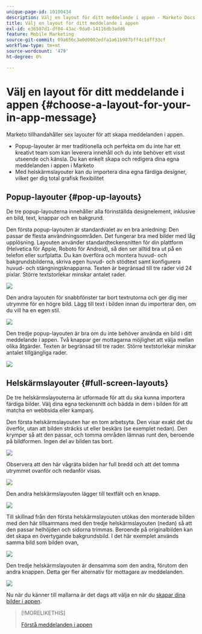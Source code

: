 ```yaml
---
unique-page-id: 10100434
description: Välj en layout för ditt meddelande i appen - Marketo Docs - produktdokumentation
title: Välj en layout för ditt meddelande i appen
exl-id: e36507d1-df04-43ac-9da0-14116db3add6
feature: Mobile Marketing
source-git-commit: 09a656c3a0d0002edfa1a61b987bff4c1dff33cf
workflow-type: tm+mt
source-wordcount: '479'
ht-degree: 0%

---
```


# Välj en layout för ditt meddelande i appen {#choose-a-layout-for-your-in-app-message}

Marketo tillhandahåller sex layouter för att skapa meddelanden i appen.

* Popup-layouter är mer traditionella och perfekta om du inte har ett kreativt team som kan leverera innehåll och du inte behöver ett visst utseende och känsla. Du kan enkelt skapa och redigera dina egna meddelanden i appen i Marketo
* Med helskärmslayouter kan du importera dina egna färdiga designer, vilket ger dig total grafisk flexibilitet

## Popup-layouter {#pop-up-layouts}

De tre popup-layouterna innehåller alla förinställda designelement, inklusive en bild, text, knappar och en bakgrund.

Den första popup-layouten är standardvalet av en bra anledning: Den passar de flesta användningsområden. Det fungerar bra med bilder med låg upplösning. Layouten använder standardteckensnitten för din plattform (Helvetica för Apple, Roboto för Android), så den ser alltid bra ut på en telefon eller surfplatta. Du kan överföra och montera huvud- och bakgrundsbilderna, skriva egen huvud- och stödtext samt konfigurera huvud- och stängningsknapparna. Texten är begränsad till tre rader vid 24 pixlar. Större textstorlekar minskar antalet rader.

![](assets/image2016-5-9-13-3a3-3a48.png)

Den andra layouten för snabbfönster tar bort textrutorna och ger dig mer utrymme för en högre bild. Lägg till text i bilden innan du importerar den, om du vill ha en egen stil.

![](assets/image2016-5-9-13-3a4-3a43.png)

Den tredje popup-layouten är bra om du inte behöver använda en bild i ditt meddelande i appen. Två knappar ger mottagarna möjlighet att välja mellan olika åtgärder. Texten är begränsad till tre rader. Större textstorlekar minskar antalet tillgängliga rader.

![](assets/image2016-5-9-13-3a7-3a33.png)

## Helskärmslayouter {#full-screen-layouts}

De tre helskärmslayouterna är utformade för att du ska kunna importera färdiga bilder. Välj dina egna teckensnitt och bädda in dem i bilden för att matcha en webbsida eller kampanj.

Den första helskärmslayouten har en tom arbetsyta. Den visar exakt det du överför, utan att bilden sträcks ut eller beskärs (se exemplet nedan). Den krymper så att den passar, och tomma områden lämnas runt den, beroende på bildformen. Ingen del av bilden tas bort.

![](assets/image2016-5-9-13-3a9-3a26.png)

Observera att den här vågräta bilden har full bredd och att det tomma utrymmet ovanför och nedanför visas.

![](assets/image2016-5-9-13-3a29-3a46.png)

Den andra helskärmslayouten lägger till textfält och en knapp.

![](assets/image2016-5-9-13-3a10-3a27.png)

Till skillnad från den första helskärmslayouten utökas den monterade bilden med den här tillsammans med den tredje helskärmslayouten (nedan) så att den passar helhöjden och sidorna trimmas. Beroende på originalbilden kan det skapa en övertygande bakgrundsbild. I det här exemplet används samma bild som bilden ovan,

![](assets/image2016-5-9-14-3a0-3a36.png)

Den tredje helskärmslayouten är densamma som den andra, förutom den andra knappen. Detta ger fler alternativ för mottagare av meddelanden.

![](assets/image2016-5-9-13-3a11-3a35.png)

Nu när du känner till mallarna är det dags att välja en när du [skapar dina bilder i appen](/help/marketo/product-docs/mobile-marketing/in-app-messages/creating-in-app-messages/add-in-app-message-images.md).

>[!MORELIKETHIS]
>
>[Förstå meddelanden i appen](/help/marketo/product-docs/mobile-marketing/in-app-messages/understanding-in-app-messages.md)
